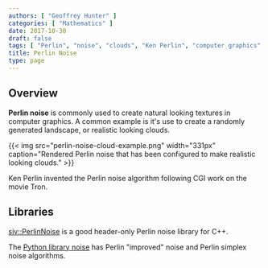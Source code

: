 ```yaml
---
authors: [ "Geoffrey Hunter" ]
categories: [ "Mathematics" ]
date: 2017-10-30
draft: false
tags: [ "Perlin", "noise", "clouds", "Ken Perlin", "computer graphics" ]
title: Perlin Noise
type: page
---
```


## Overview

**Perlin noise** is commonly used to create natural looking textures in computer graphics. A common example is it's use to create a randomly generated landscape, or realistic looking clouds.

{{< img src="perlin-noise-cloud-example.png" width="331px" caption="Rendered Perlin noise that has been configured to make realistic looking clouds." >}}

Ken Perlin invented the Perlin noise algorithm following CGI work on the movie Tron.

## Libraries

<a href="https://github.com/Reputeless/PerlinNoise">siv::PerlinNoise</a> is a good header-only Perlin noise library for C++.

The <a href="https://pypi.python.org/pypi/noise/">Python library noise</a> has Perlin "improved" noise and Perlin simplex noise algorithms.
